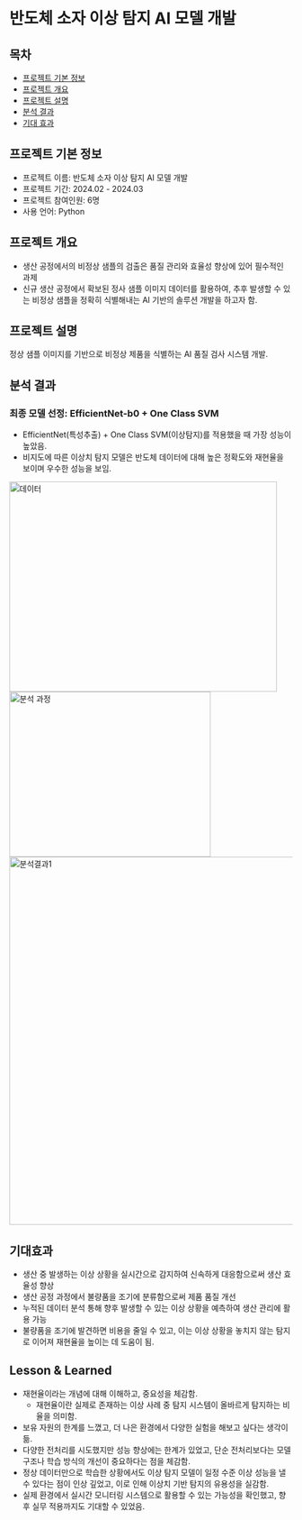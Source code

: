 # 반도체 소자 이상 탐지 AI 모델 개발

## 목차
  - [프로젝트 기본 정보](#프로젝트-기본-정보)
  - [프로젝트 개요](#프로젝트-개요)
  - [프로젝트 설명](#프로젝트-설명)
  - [분석 결과](#분석-결과)
  - [기대 효과](#기대-효과)

## 프로젝트 기본 정보
- 프로젝트 이름: 반도체 소자 이상 탐지 AI 모델 개발
- 프로젝트 기간: 2024.02 - 2024.03
- 프로젝트 참여인원: 6명
- 사용 언어: Python

## 프로젝트 개요
- 생산 공정에서의 비정상 샘플의 검출은 품질 관리와 효율성 향상에 있어 필수적인 과제
- 신규 생산 공정에서 확보된 정사 샘플 이미지 데이터를 활용하여, 추후 발생할 수 있는 비정상 샘플을 정확히 식별해내는 AI 기반의 솔루션 개발을 하고자 함.

## 프로젝트 설명
정상 샘플 이미지를 기반으로 비정상 제품을 식별하는 AI 품질 검사 시스템 개발.

## 분석 결과
### 최종 모델 선정: EfficientNet-b0 + One Class SVM
- EfficientNet(특성추출) + One Class SVM(이상탐지)를 적용했을 때 가장 성능이 높았음.
- 비지도에 따른 이상치 탐지 모델은 반도체 데이터에 대해 높은 정확도와 재현율을 보이며 우수한 성능을 보임.
<img width="476" height="373" alt="데이터" src="https://github.com/user-attachments/assets/e3a77818-d472-4df0-acf3-0eea9b2b93c0" />
<img width="358" height="293" alt="분석 과정" src="https://github.com/user-attachments/assets/193881c6-6193-4d98-a0c0-8190ef3bed06" />
<img width="1490" height="653" alt="분석결과1" src="https://github.com/user-attachments/assets/17ddd199-db29-4170-bfed-4b42693cc640" />

## 기대효과
- 생산 중 발생하는 이상 상황을 실시간으로 감지하여 신속하게 대응함으로써 생산 효율성 향상
- 생산 공정 과정에서 불량품을 조기에 분류함으로써 제품 품질 개선
- 누적된 데이터 분석 통해 향후 발생할 수 있는 이상 상황을 예측하여 생산 관리에 활용 가능
- 불량품을 조기에 발견하면 비용을 줄일 수 있고, 이는 이상 상황을 놓치지 않는 탐지로 이어져 재현율을 높이는 데 도움이 됨.

## Lesson & Learned
- 재현율이라는 개념에 대해 이해하고, 중요성을 체감함.
    - 재현율이란 실제로 존재하는 이상 사례 중 탐지 시스템이 올바르게 탐지하는 비율을 의미함.
- 보유 자원의 한계를 느꼈고, 더 나은 환경에서 다양한 실험을 해보고 싶다는 생각이 듦.
- 다양한 전처리를 시도했지만 성능 향상에는 한계가 있었고, 단순 전처리보다는 모델 구조나 학습 방식의 개선이 중요하다는 점을 체감함.
- 정상 데이터만으로 학습한 상황에서도 이상 탐지 모델이 일정 수준 이상 성능을 낼 수 있다는 점이 인상 깊었고, 이로 인해 이상치 기반 탐지의 유용성을 실감함.
- 실제 환경에서 실시간 모니터링 시스템으로 활용할 수 있는 가능성을 확인했고, 향후 실무 적용까지도 기대할 수 있었음.

